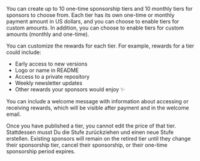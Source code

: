 You can create up to 10 one-time sponsorship tiers and 10 monthly tiers for sponsors to choose from. Each tier has its own one-time or monthly payment amount in US dollars, and you can choose to enable tiers for custom amounts. In addition, you can choose to enable tiers for custom amounts (monthly and one-time).

You can customize the rewards for each tier. For example, rewards for a tier could include:
- Early access to new versions
- Logo or name in README
- Access to a private repository
- Weekly newsletter updates
- Other rewards your sponsors would enjoy ✨

You can include a welcome message with information about accessing or receiving rewards, which will be visible after payment and in the welcome email.

Once you have published a tier, you cannot edit the price of that tier. Stattdessen musst Du die Stufe zurückziehen und einen neue Stufe erstellen. Existing sponsors will remain on the retired tier until they change their sponsorship tier, cancel their sponsorship, or their one-time sponsorship period expires.
